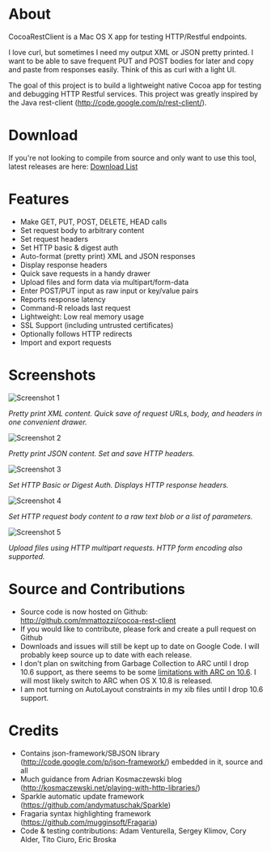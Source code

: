 About
=================
CocoaRestClient is a Mac OS X app for testing HTTP/Restful endpoints. 

I love curl, but sometimes I need my output XML or JSON pretty printed. I want to be able to save frequent PUT and POST bodies for later and copy and paste from responses easily. Think of this as curl with a light UI. 

The goal of this project is to build a lightweight native Cocoa app for testing and debugging HTTP Restful services.
This project was greatly inspired by the Java rest-client (http://code.google.com/p/rest-client/). 

Download
=================
If you're not looking to compile from source and only want to use this tool, latest releases are here:
[Download List](http://code.google.com/p/cocoa-rest-client/downloads/list)

Features
=================
* Make GET, PUT, POST, DELETE, HEAD calls
* Set request body to arbitrary content
* Set request headers
* Set HTTP basic & digest auth
* Auto-format (pretty print) XML and JSON responses
* Display response headers
* Quick save requests in a handy drawer
* Upload files and form data via multipart/form-data
* Enter POST/PUT input as raw input or key/value pairs
* Reports response latency
* Command-R reloads last request
* Lightweight: Low real memory usage
* SSL Support (including untrusted certificates)
* Optionally follows HTTP redirects
* Import and export requests

Screenshots
=================

![Screenshot 1](https://github.com/mmattozzi/cocoa-rest-client/raw/master/screenshots/cocoa-rest-client-1.jpg)

*Pretty print XML content. Quick save of request URLs, body, and headers in one convenient drawer.*

![Screenshot 2](https://github.com/mmattozzi/cocoa-rest-client/raw/master/screenshots/cocoa-rest-client-2.jpg)

*Pretty print JSON content. Set and save HTTP headers.*

![Screenshot 3](https://github.com/mmattozzi/cocoa-rest-client/raw/master/screenshots/cocoa-rest-client-3.jpg)

*Set HTTP Basic or Digest Auth. Displays HTTP response headers.*

![Screenshot 4](https://github.com/mmattozzi/cocoa-rest-client/raw/master/screenshots/cocoa-rest-client-4.jpg)

*Set HTTP request body content to a raw text blob or a list of parameters.*

![Screenshot 5](https://github.com/mmattozzi/cocoa-rest-client/raw/master/screenshots/cocoa-rest-client-5.jpg)

*Upload files using HTTP multipart requests. HTTP form encoding also supported.*

Source and Contributions
=================
* Source code is now hosted on Github: http://github.com/mmattozzi/cocoa-rest-client
* If you would like to contribute, please fork and create a pull request on Github 
* Downloads and issues will still be kept up to date on Google Code. I will probably keep source up to date with each release.
* I don't plan on switching from Garbage Collection to ARC until I drop 10.6 support, as there seems to be some [limitations with ARC on 10.6](http://stackoverflow.com/questions/7696201/how-to-deploy-to-snow-leopard-with-arc-enabled). I will most likely switch to ARC when OS X 10.8 is released. 
* I am not turning on AutoLayout constraints in my xib files until I drop 10.6 support.

Credits
=================
* Contains json-framework/SBJSON library (http://code.google.com/p/json-framework/) embedded in it, source and all
* Much guidance from Adrian Kosmaczewski blog (http://kosmaczewski.net/playing-with-http-libraries/)
* Sparkle automatic update framework (https://github.com/andymatuschak/Sparkle)
* Fragaria syntax highlighting framework (https://github.com/mugginsoft/Fragaria)
* Code & testing contributions: Adam Venturella, Sergey Klimov, Cory Alder, Tito Ciuro, Eric Broska

